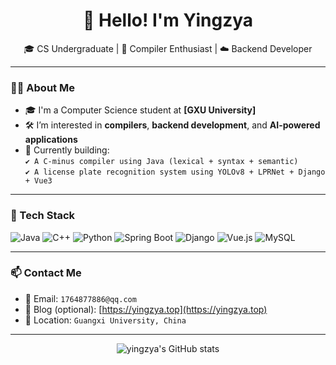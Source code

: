 <h1 align="center">👋 Hello! I'm Yingzya</h1>

<p align="center">
  🎓 CS Undergraduate | 🧠 Compiler Enthusiast | ☁️ Backend Developer
</p>

---

### 🧑‍💻 About Me

- 🎓 I'm a Computer Science student at **[GXU University]**
- 🛠 I’m interested in **compilers**, **backend development**, and **AI-powered applications**
- 🧩 Currently building:  
  `✔️ A C-minus compiler using Java (lexical + syntax + semantic)`  
  `✔️ A license plate recognition system using YOLOv8 + LPRNet + Django + Vue3`

---

### 🧰 Tech Stack

![Java](https://img.shields.io/badge/-Java-007396?logo=java&logoColor=white)
![C++](https://img.shields.io/badge/-C++-00599C?logo=c%2B%2B&logoColor=white)
![Python](https://img.shields.io/badge/-Python-3776AB?logo=python&logoColor=white)
![Spring Boot](https://img.shields.io/badge/-SpringBoot-6DB33F?logo=spring&logoColor=white)
![Django](https://img.shields.io/badge/-Django-092E20?logo=django)
![Vue.js](https://img.shields.io/badge/-Vue.js-4FC08D?logo=vue.js)
![MySQL](https://img.shields.io/badge/-MySQL-4479A1?logo=mysql)

---

### 📫 Contact Me

- 💼 Email: `1764877886@qq.com`
- 💬 Blog (optional): [https://yingzya.top](https://yingzya.top)
- 📌 Location: `Guangxi University, China`

---

<p align="center">
  <img src="https://github-readme-stats.vercel.app/api?username=yingzya&show_icons=true&theme=radical" alt="yingzya's GitHub stats" />
</p>